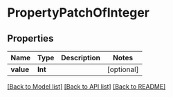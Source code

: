 # PropertyPatchOfInteger

## Properties
Name | Type | Description | Notes
------------ | ------------- | ------------- | -------------
**value** | **Int** |  | [optional] 

[[Back to Model list]](../README.md#documentation-for-models) [[Back to API list]](../README.md#documentation-for-api-endpoints) [[Back to README]](../README.md)


